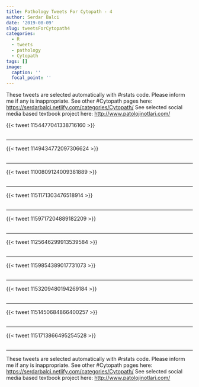 ```yaml
---
title: Pathology Tweets For Cytopath - 4
author: Serdar Balci
date: '2019-08-09'
slug: tweetsForCytopath4
categories:
  - R
  - tweets
  - pathology
  - Cytopath
tags: []
image:
  caption: ''
  focal_point: ''
---
```



These tweets are selected automatically with #rstats code. Please inform me if any is inappropriate.
See other #Cytopath pages here: https://serdarbalci.netlify.com/categories/Cytopath/ 
See selected social media based textbook project here: http://www.patolojinotlari.com/

{{< tweet 1154477041338716160 >}}
<br>
<br>
<hr>
{{< tweet 1149434772097306624 >}}
<br>
<br>
<hr>
{{< tweet 1100809124009381889 >}}
<br>
<br>
<hr>
{{< tweet 1151171303476518914 >}}
<br>
<br>
<hr>
{{< tweet 1159717204889182209 >}}
<br>
<br>
<hr>
{{< tweet 1125646299913539584 >}}
<br>
<br>
<hr>
{{< tweet 1159854389017731073 >}}
<br>
<br>
<hr>
{{< tweet 1153209480194269184 >}}
<br>
<br>
<hr>
{{< tweet 1151450684866400257 >}}
<br>
<br>
<hr>
{{< tweet 1151713866495254528 >}}
<br>
<br>
<hr>


These tweets are selected automatically with #rstats code. Please inform me if any is inappropriate.
See other #Cytopath pages here: https://serdarbalci.netlify.com/categories/Cytopath/ 
See selected social media based textbook project here: http://www.patolojinotlari.com/
